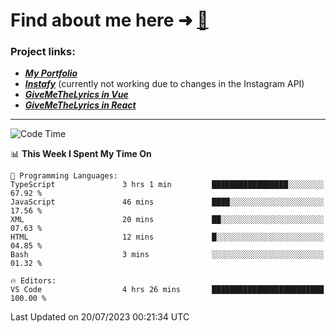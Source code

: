 # Find about me here ➜ [🧑](https://pauabella.dev)

### Project links:
- ***[My Portfolio](https://pauabella.dev)***
- ***[Instafy](https://instafy.me)*** (currently not working due to changes in the Instagram API)
- ***[GiveMeTheLyrics in Vue](https://lyrics.pauabella.dev)***
- ***[GiveMeTheLyrics in React](https://pauabella.dev/GiveMeTheLyrics)***

---
<!--START_SECTION:waka-->
![Code Time](http://img.shields.io/badge/Code%20Time-2%2C314%20hrs%2059%20mins-blue)

📊 **This Week I Spent My Time On** 

```text
💬 Programming Languages: 
TypeScript               3 hrs 1 min         █████████████████░░░░░░░░   67.92 % 
JavaScript               46 mins             ████░░░░░░░░░░░░░░░░░░░░░   17.56 % 
XML                      20 mins             ██░░░░░░░░░░░░░░░░░░░░░░░   07.63 % 
HTML                     12 mins             █░░░░░░░░░░░░░░░░░░░░░░░░   04.85 % 
Bash                     3 mins              ░░░░░░░░░░░░░░░░░░░░░░░░░   01.32 % 

🔥 Editors: 
VS Code                  4 hrs 26 mins       █████████████████████████   100.00 % 
```


 Last Updated on 20/07/2023 00:21:34 UTC
<!--END_SECTION:waka-->
